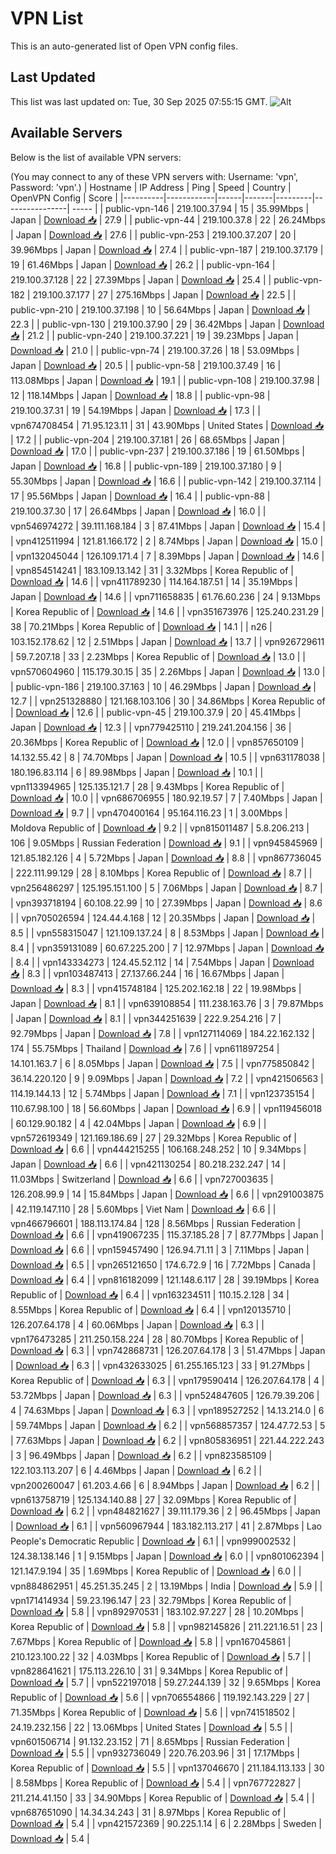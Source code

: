 # VPN List

This is an auto-generated list of Open VPN config files.

## Last Updated

This list was last updated on: Tue, 30 Sep 2025 07:55:15 GMT.
![Alt](https://repobeats.axiom.co/api/embed/186b98318ef1479477931607c1ad7d823f12451f.svg "Repobeats analytics image")

## Available Servers

Below is the list of available VPN servers:

(You may connect to any of these VPN servers with: Username: 'vpn', Password: 'vpn'.)
| Hostname | IP Address | Ping | Speed | Country | OpenVPN Config | Score |
|----------|------------|------|-------|---------|----------------| ----- |
| public-vpn-146 | 219.100.37.94 | 15 | 35.99Mbps | Japan | [Download 📥](./configs/server_0_JP.ovpn) | 27.9 |
| public-vpn-44 | 219.100.37.8 | 22 | 26.24Mbps | Japan | [Download 📥](./configs/server_1_JP.ovpn) | 27.6 |
| public-vpn-253 | 219.100.37.207 | 20 | 39.96Mbps | Japan | [Download 📥](./configs/server_2_JP.ovpn) | 27.4 |
| public-vpn-187 | 219.100.37.179 | 19 | 61.46Mbps | Japan | [Download 📥](./configs/server_3_JP.ovpn) | 26.2 |
| public-vpn-164 | 219.100.37.128 | 22 | 27.39Mbps | Japan | [Download 📥](./configs/server_4_JP.ovpn) | 25.4 |
| public-vpn-182 | 219.100.37.177 | 27 | 275.16Mbps | Japan | [Download 📥](./configs/server_5_JP.ovpn) | 22.5 |
| public-vpn-210 | 219.100.37.198 | 10 | 56.64Mbps | Japan | [Download 📥](./configs/server_6_JP.ovpn) | 22.3 |
| public-vpn-130 | 219.100.37.90 | 29 | 36.42Mbps | Japan | [Download 📥](./configs/server_7_JP.ovpn) | 21.2 |
| public-vpn-240 | 219.100.37.221 | 19 | 39.23Mbps | Japan | [Download 📥](./configs/server_8_JP.ovpn) | 21.0 |
| public-vpn-74 | 219.100.37.26 | 18 | 53.09Mbps | Japan | [Download 📥](./configs/server_9_JP.ovpn) | 20.5 |
| public-vpn-58 | 219.100.37.49 | 16 | 113.08Mbps | Japan | [Download 📥](./configs/server_10_JP.ovpn) | 19.1 |
| public-vpn-108 | 219.100.37.98 | 12 | 118.14Mbps | Japan | [Download 📥](./configs/server_11_JP.ovpn) | 18.8 |
| public-vpn-98 | 219.100.37.31 | 19 | 54.19Mbps | Japan | [Download 📥](./configs/server_12_JP.ovpn) | 17.3 |
| vpn674708454 | 71.95.123.11 | 31 | 43.90Mbps | United States | [Download 📥](./configs/server_13_US.ovpn) | 17.2 |
| public-vpn-204 | 219.100.37.181 | 26 | 68.65Mbps | Japan | [Download 📥](./configs/server_14_JP.ovpn) | 17.0 |
| public-vpn-237 | 219.100.37.186 | 19 | 61.50Mbps | Japan | [Download 📥](./configs/server_15_JP.ovpn) | 16.8 |
| public-vpn-189 | 219.100.37.180 | 9 | 55.30Mbps | Japan | [Download 📥](./configs/server_16_JP.ovpn) | 16.6 |
| public-vpn-142 | 219.100.37.114 | 17 | 95.56Mbps | Japan | [Download 📥](./configs/server_17_JP.ovpn) | 16.4 |
| public-vpn-88 | 219.100.37.30 | 17 | 26.64Mbps | Japan | [Download 📥](./configs/server_18_JP.ovpn) | 16.0 |
| vpn546974272 | 39.111.168.184 | 3 | 87.41Mbps | Japan | [Download 📥](./configs/server_19_JP.ovpn) | 15.4 |
| vpn412511994 | 121.81.166.172 | 2 | 8.74Mbps | Japan | [Download 📥](./configs/server_20_JP.ovpn) | 15.0 |
| vpn132045044 | 126.109.171.4 | 7 | 8.39Mbps | Japan | [Download 📥](./configs/server_21_JP.ovpn) | 14.6 |
| vpn854514241 | 183.109.13.142 | 31 | 3.32Mbps | Korea Republic of | [Download 📥](./configs/server_22_KR.ovpn) | 14.6 |
| vpn411789230 | 114.164.187.51 | 14 | 35.19Mbps | Japan | [Download 📥](./configs/server_23_JP.ovpn) | 14.6 |
| vpn711658835 | 61.76.60.236 | 24 | 9.13Mbps | Korea Republic of | [Download 📥](./configs/server_24_KR.ovpn) | 14.6 |
| vpn351673976 | 125.240.231.29 | 38 | 70.21Mbps | Korea Republic of | [Download 📥](./configs/server_25_KR.ovpn) | 14.1 |
| n26 | 103.152.178.62 | 12 | 2.51Mbps | Japan | [Download 📥](./configs/server_26_JP.ovpn) | 13.7 |
| vpn926729611 | 59.7.207.18 | 33 | 2.23Mbps | Korea Republic of | [Download 📥](./configs/server_27_KR.ovpn) | 13.0 |
| vpn570604960 | 115.179.30.15 | 35 | 2.26Mbps | Japan | [Download 📥](./configs/server_28_JP.ovpn) | 13.0 |
| public-vpn-186 | 219.100.37.163 | 10 | 46.29Mbps | Japan | [Download 📥](./configs/server_29_JP.ovpn) | 12.7 |
| vpn251328880 | 121.168.103.106 | 30 | 34.86Mbps | Korea Republic of | [Download 📥](./configs/server_30_KR.ovpn) | 12.6 |
| public-vpn-45 | 219.100.37.9 | 20 | 45.41Mbps | Japan | [Download 📥](./configs/server_31_JP.ovpn) | 12.3 |
| vpn779425110 | 219.241.204.156 | 36 | 20.36Mbps | Korea Republic of | [Download 📥](./configs/server_32_KR.ovpn) | 12.0 |
| vpn857650109 | 14.132.55.42 | 8 | 74.70Mbps | Japan | [Download 📥](./configs/server_33_JP.ovpn) | 10.5 |
| vpn631178038 | 180.196.83.114 | 6 | 89.98Mbps | Japan | [Download 📥](./configs/server_34_JP.ovpn) | 10.1 |
| vpn113394965 | 125.135.121.7 | 28 | 9.43Mbps | Korea Republic of | [Download 📥](./configs/server_35_KR.ovpn) | 10.0 |
| vpn686706955 | 180.92.19.57 | 7 | 7.40Mbps | Japan | [Download 📥](./configs/server_36_JP.ovpn) | 9.7 |
| vpn470400164 | 95.164.116.23 | 1 | 3.00Mbps | Moldova Republic of | [Download 📥](./configs/server_37_MD.ovpn) | 9.2 |
| vpn815011487 | 5.8.206.213 | 106 | 9.05Mbps | Russian Federation | [Download 📥](./configs/server_38_RU.ovpn) | 9.1 |
| vpn945845969 | 121.85.182.126 | 4 | 5.72Mbps | Japan | [Download 📥](./configs/server_39_JP.ovpn) | 8.8 |
| vpn867736045 | 222.111.99.129 | 28 | 8.10Mbps | Korea Republic of | [Download 📥](./configs/server_40_KR.ovpn) | 8.7 |
| vpn256486297 | 125.195.151.100 | 5 | 7.06Mbps | Japan | [Download 📥](./configs/server_41_JP.ovpn) | 8.7 |
| vpn393718194 | 60.108.22.99 | 10 | 27.39Mbps | Japan | [Download 📥](./configs/server_42_JP.ovpn) | 8.6 |
| vpn705026594 | 124.44.4.168 | 12 | 20.35Mbps | Japan | [Download 📥](./configs/server_43_JP.ovpn) | 8.5 |
| vpn558315047 | 121.109.137.24 | 8 | 8.53Mbps | Japan | [Download 📥](./configs/server_44_JP.ovpn) | 8.4 |
| vpn359131089 | 60.67.225.200 | 7 | 12.97Mbps | Japan | [Download 📥](./configs/server_45_JP.ovpn) | 8.4 |
| vpn143334273 | 124.45.52.112 | 14 | 7.54Mbps | Japan | [Download 📥](./configs/server_46_JP.ovpn) | 8.3 |
| vpn103487413 | 27.137.66.244 | 16 | 16.67Mbps | Japan | [Download 📥](./configs/server_47_JP.ovpn) | 8.3 |
| vpn415748184 | 125.202.162.18 | 22 | 19.98Mbps | Japan | [Download 📥](./configs/server_48_JP.ovpn) | 8.1 |
| vpn639108854 | 111.238.163.76 | 3 | 79.87Mbps | Japan | [Download 📥](./configs/server_49_JP.ovpn) | 8.1 |
| vpn344251639 | 222.9.254.216 | 7 | 92.79Mbps | Japan | [Download 📥](./configs/server_50_JP.ovpn) | 7.8 |
| vpn127114069 | 184.22.162.132 | 174 | 55.75Mbps | Thailand | [Download 📥](./configs/server_51_TH.ovpn) | 7.6 |
| vpn611897254 | 14.101.163.7 | 6 | 8.05Mbps | Japan | [Download 📥](./configs/server_52_JP.ovpn) | 7.5 |
| vpn775850842 | 36.14.220.120 | 9 | 9.09Mbps | Japan | [Download 📥](./configs/server_53_JP.ovpn) | 7.2 |
| vpn421506563 | 114.19.144.13 | 12 | 5.74Mbps | Japan | [Download 📥](./configs/server_54_JP.ovpn) | 7.1 |
| vpn123735154 | 110.67.98.100 | 18 | 56.60Mbps | Japan | [Download 📥](./configs/server_55_JP.ovpn) | 6.9 |
| vpn119456018 | 60.129.90.182 | 4 | 42.04Mbps | Japan | [Download 📥](./configs/server_56_JP.ovpn) | 6.9 |
| vpn572619349 | 121.169.186.69 | 27 | 29.32Mbps | Korea Republic of | [Download 📥](./configs/server_57_KR.ovpn) | 6.6 |
| vpn444215255 | 106.168.248.252 | 10 | 9.34Mbps | Japan | [Download 📥](./configs/server_58_JP.ovpn) | 6.6 |
| vpn421130254 | 80.218.232.247 | 14 | 11.03Mbps | Switzerland | [Download 📥](./configs/server_59_CH.ovpn) | 6.6 |
| vpn727003635 | 126.208.99.9 | 14 | 15.84Mbps | Japan | [Download 📥](./configs/server_60_JP.ovpn) | 6.6 |
| vpn291003875 | 42.119.147.110 | 28 | 5.60Mbps | Viet Nam | [Download 📥](./configs/server_61_VN.ovpn) | 6.6 |
| vpn466796601 | 188.113.174.84 | 128 | 8.56Mbps | Russian Federation | [Download 📥](./configs/server_62_RU.ovpn) | 6.6 |
| vpn419067235 | 115.37.185.28 | 7 | 87.77Mbps | Japan | [Download 📥](./configs/server_63_JP.ovpn) | 6.6 |
| vpn159457490 | 126.94.71.11 | 3 | 7.11Mbps | Japan | [Download 📥](./configs/server_64_JP.ovpn) | 6.5 |
| vpn265121650 | 174.6.72.9 | 16 | 7.72Mbps | Canada | [Download 📥](./configs/server_65_CA.ovpn) | 6.4 |
| vpn816182099 | 121.148.6.117 | 28 | 39.19Mbps | Korea Republic of | [Download 📥](./configs/server_66_KR.ovpn) | 6.4 |
| vpn163234511 | 110.15.2.128 | 34 | 8.55Mbps | Korea Republic of | [Download 📥](./configs/server_67_KR.ovpn) | 6.4 |
| vpn120135710 | 126.207.64.178 | 4 | 60.06Mbps | Japan | [Download 📥](./configs/server_68_JP.ovpn) | 6.3 |
| vpn176473285 | 211.250.158.224 | 28 | 80.70Mbps | Korea Republic of | [Download 📥](./configs/server_69_KR.ovpn) | 6.3 |
| vpn742868731 | 126.207.64.178 | 3 | 51.47Mbps | Japan | [Download 📥](./configs/server_70_JP.ovpn) | 6.3 |
| vpn432633025 | 61.255.165.123 | 33 | 91.27Mbps | Korea Republic of | [Download 📥](./configs/server_71_KR.ovpn) | 6.3 |
| vpn179590414 | 126.207.64.178 | 4 | 53.72Mbps | Japan | [Download 📥](./configs/server_72_JP.ovpn) | 6.3 |
| vpn524847605 | 126.79.39.206 | 4 | 74.63Mbps | Japan | [Download 📥](./configs/server_73_JP.ovpn) | 6.3 |
| vpn189527252 | 14.13.214.0 | 6 | 59.74Mbps | Japan | [Download 📥](./configs/server_74_JP.ovpn) | 6.2 |
| vpn568857357 | 124.47.72.53 | 5 | 77.63Mbps | Japan | [Download 📥](./configs/server_75_JP.ovpn) | 6.2 |
| vpn805836951 | 221.44.222.243 | 3 | 96.49Mbps | Japan | [Download 📥](./configs/server_76_JP.ovpn) | 6.2 |
| vpn823585109 | 122.103.113.207 | 6 | 4.46Mbps | Japan | [Download 📥](./configs/server_77_JP.ovpn) | 6.2 |
| vpn200260047 | 61.203.4.66 | 6 | 8.94Mbps | Japan | [Download 📥](./configs/server_78_JP.ovpn) | 6.2 |
| vpn613758719 | 125.134.140.88 | 27 | 32.09Mbps | Korea Republic of | [Download 📥](./configs/server_79_KR.ovpn) | 6.2 |
| vpn484821627 | 39.111.179.36 | 2 | 96.45Mbps | Japan | [Download 📥](./configs/server_80_JP.ovpn) | 6.1 |
| vpn560967944 | 183.182.113.217 | 41 | 2.87Mbps | Lao People's Democratic Republic | [Download 📥](./configs/server_81_LA.ovpn) | 6.1 |
| vpn999002532 | 124.38.138.146 | 1 | 9.15Mbps | Japan | [Download 📥](./configs/server_82_JP.ovpn) | 6.0 |
| vpn801062394 | 121.147.9.194 | 35 | 1.69Mbps | Korea Republic of | [Download 📥](./configs/server_83_KR.ovpn) | 6.0 |
| vpn884862951 | 45.251.35.245 | 2 | 13.19Mbps | India | [Download 📥](./configs/server_84_IN.ovpn) | 5.9 |
| vpn171414934 | 59.23.196.147 | 23 | 32.79Mbps | Korea Republic of | [Download 📥](./configs/server_85_KR.ovpn) | 5.8 |
| vpn892970531 | 183.102.97.227 | 28 | 10.20Mbps | Korea Republic of | [Download 📥](./configs/server_86_KR.ovpn) | 5.8 |
| vpn982145826 | 211.221.16.51 | 23 | 7.67Mbps | Korea Republic of | [Download 📥](./configs/server_87_KR.ovpn) | 5.8 |
| vpn167045861 | 210.123.100.22 | 32 | 4.03Mbps | Korea Republic of | [Download 📥](./configs/server_88_KR.ovpn) | 5.7 |
| vpn828641621 | 175.113.226.10 | 31 | 9.34Mbps | Korea Republic of | [Download 📥](./configs/server_89_KR.ovpn) | 5.7 |
| vpn522197018 | 59.27.244.139 | 32 | 9.65Mbps | Korea Republic of | [Download 📥](./configs/server_90_KR.ovpn) | 5.6 |
| vpn706554866 | 119.192.143.229 | 27 | 71.35Mbps | Korea Republic of | [Download 📥](./configs/server_91_KR.ovpn) | 5.6 |
| vpn741518502 | 24.19.232.156 | 22 | 13.06Mbps | United States | [Download 📥](./configs/server_92_US.ovpn) | 5.5 |
| vpn601506714 | 91.132.23.152 | 71 | 8.65Mbps | Russian Federation | [Download 📥](./configs/server_93_RU.ovpn) | 5.5 |
| vpn932736049 | 220.76.203.96 | 31 | 17.17Mbps | Korea Republic of | [Download 📥](./configs/server_94_KR.ovpn) | 5.5 |
| vpn137046670 | 211.184.113.133 | 30 | 8.58Mbps | Korea Republic of | [Download 📥](./configs/server_95_KR.ovpn) | 5.4 |
| vpn767722827 | 211.214.41.150 | 33 | 34.90Mbps | Korea Republic of | [Download 📥](./configs/server_96_KR.ovpn) | 5.4 |
| vpn687651090 | 14.34.34.243 | 31 | 8.97Mbps | Korea Republic of | [Download 📥](./configs/server_97_KR.ovpn) | 5.4 |
| vpn421572369 | 90.225.1.14 | 6 | 2.28Mbps | Sweden | [Download 📥](./configs/server_98_SE.ovpn) | 5.4 |
